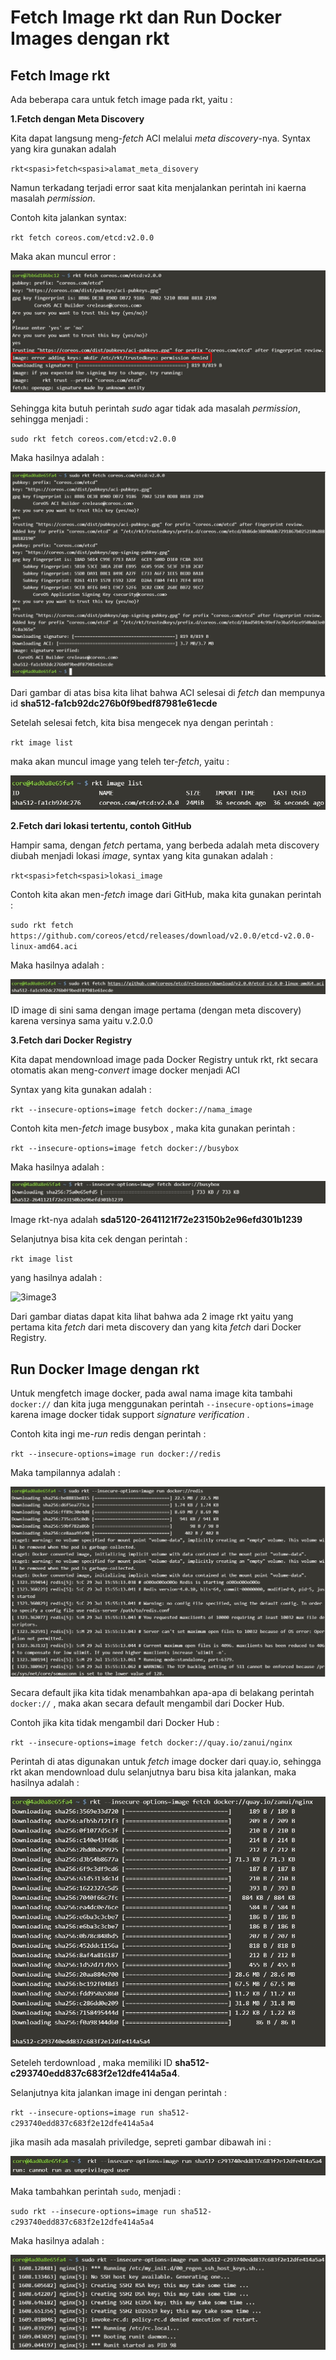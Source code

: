 # Fetch Image rkt dan Run Docker Images dengan rkt

## Fetch Image rkt

Ada beberapa cara untuk fetch image pada rkt, yaitu :

**1.Fetch dengan Meta Discovery**

Kita dapat langsung meng-*fetch* ACI melalui *meta discovery*-nya.
Syntax yang kira gunakan adalah

``rkt<spasi>fetch<spasi>alamat_meta_disovery``

Namun terkadang terjadi error saat kita menjalankan perintah ini kaerna masalah *permission*.

Contoh kita jalankan syntax:

``rkt fetch coreos.com/etcd:v2.0.0``

Maka akan muncul error :

![1fetchmetaerror](https://github.com/slamet789/RKT-Container/blob/3-fetch-n-run/pict/fetch/1fetchmetaerror.jpg)

Sehingga kita butuh perintah *sudo* agar tidak ada masalah *permission*, sehingga menjadi :

``sudo rkt fetch coreos.com/etcd:v2.0.0``

Maka hasilnya adalah :

![1.1fetchmeta](https://github.com/slamet789/RKT-Container/blob/3-fetch-n-run/pict/fetch/1.1fetchmeta.jpg)

Dari gambar di atas bisa kita lihat bahwa ACI selesai di *fetch* dan mempunya id **sha512-fa1cb92dc276b0f9bedf87981e61ecde**

Setelah selesai fetch, kita bisa mengecek nya dengan perintah :

``rkt image list``

maka akan muncul image yang teleh ter-*fetch*, yaitu :

![1.2fetchmetaimage](https://github.com/slamet789/RKT-Container/blob/3-fetch-n-run/pict/fetch/1.2fetchmetaimage.jpg)

**2.Fetch dari lokasi tertentu, contoh GitHub**

Hampir sama, dengan *fetch* pertama, yang berbeda adalah meta discovery diubah menjadi lokasi *image*, syntax yang kita gunakan adalah  :

``rkt<spasi>fetch<spasi>lokasi_image``

Contoh kita akan men-*fetch* image dari GitHub, maka kita gunakan perintah :

``sudo rkt fetch https://github.com/coreos/etcd/releases/download/v2.0.0/etcd-v2.0.0-linux-amd64.aci``

Maka hasilnya adalah :

![2.fetchgithub](https://github.com/slamet789/RKT-Container/blob/3-fetch-n-run/pict/fetch/2.fetchgithub.jpg)

ID image di sini sama dengan image pertama (dengan meta discovery) karena versinya sama yaitu v.2.0.0

**3.Fetch dari Docker Registry**

Kita dapat mendownload image pada Docker Registry untuk rkt, rkt secara otomatis akan meng-*convert* image docker menjadi ACI

Syntax yang kita gunakan adalah :

``rkt --insecure-options=image fetch docker://nama_image ``

Contoh kita men-*fetch* image busybox , maka kita gunakan perintah :

``rkt --insecure-options=image fetch docker://busybox``

Maka hasilnya adalah :

![3fetchdocker](https://github.com/slamet789/RKT-Container/blob/3-fetch-n-run/pict/fetch/3fetchdocker.jpg)


Image rkt-nya adalah **sda5120-2641121f72e23150b2e96efd301b1239**

Selanjutnya bisa kita cek dengan perintah :

``rkt image list``

yang hasilnya adalah :

![3image3](https://github.com/user/repo/blob/master-branch/pict/fetch/3image3.jpg)

Dari gambar diatas dapat kita lihat bahwa ada 2 image rkt yaitu yang pertama kita *fetch* dari meta discovery dan yang kita *fetch* dari Docker Registry.

## Run Docker Image dengan rkt

Untuk mengfetch image docker, pada awal nama image kita tambahi ``docker://`` dan kita juga menggunakan perintah ``--insecure-options=image`` karena image docker tidak support *signature verification* .

Contoh kita ingi me-*run* redis dengan perintah :

``rkt --insecure-options=image run docker://redis``

Maka tampilannya adalah :

![1runningreddis](https://github.com/slamet789/RKT-Container/blob/3-fetch-n-run/pict/run/1runningreddis.jpg)

Secara default jika kita tidak menambahkan apa-apa di belakang perintah ``docker://`` , maka akan secara default mengambil dari Docker Hub.

Contoh jika kita tidak mengambil dari Docker Hub :

``rkt --insecure-options=image fetch docker://quay.io/zanui/nginx``

Perintah di atas digunakan untuk *fetch* image docker dari quay.io, sehingga rkt akan mendownload dulu selanjutnya baru bisa kita jalankan, maka hasilnya adalah :

![2runnginx](https://github.com/slamet789/RKT-Container/blob/3-fetch-n-run/pict/run/2runnginx.jpg)

Seteleh terdownload , maka memiliki ID **sha512-c293740edd837c683f2e12dfe414a5a4**.

Selanjutnya kita jalankan image ini dengan perintah :

``rkt --insecure-options=image run sha512-c293740edd837c683f2e12dfe414a5a4``

jika masih ada masalah priviledge, sepreti gambar dibawah ini :

![2.1runerror](https://github.com/slamet789/RKT-Container/blob/3-fetch-n-run/pict/run/2.1runerror.jpg)

Maka tambahkan perintah ``sudo``, menjadi :

``sudo rkt --insecure-options=image run sha512-c293740edd837c683f2e12dfe414a5a4``

Maka hasilnya adalah :

![2.1runnginxok](https://github.com/slamet789/RKT-Container/blob/3-fetch-n-run/pict/run/2.1runnginxok.jpg)



